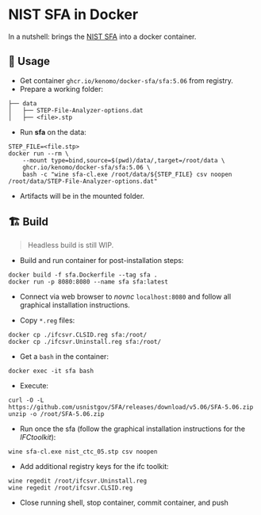 # NIST SFA in Docker

In a nutshell: brings the [NIST SFA](https://github.com/usnistgov/SFA) into a docker container.

## 🌟 Usage
- Get container `ghcr.io/kenomo/docker-sfa/sfa:5.06` from registry.
- Prepare a working folder:
```
├── data
│   ├── STEP-File-Analyzer-options.dat
│   ├── <file>.stp
```
- Run **sfa** on the data:
```
STEP_FILE=<file.stp>
docker run --rm \
    --mount type=bind,source=$(pwd)/data/,target=/root/data \
    ghcr.io/kenomo/docker-sfa/sfa:5.06 \
    bash -c "wine sfa-cl.exe /root/data/${STEP_FILE} csv noopen /root/data/STEP-File-Analyzer-options.dat"
```
- Artifacts will be in the mounted folder.

## 🏗 Build
> Headless build is still WIP.

- Build and run container for post-installation steps:
```
docker build -f sfa.Dockerfile --tag sfa .
docker run -p 8080:8080 --name sfa sfa:latest
```

- Connect via web browser to *novnc* `localhost:8080` and follow all graphical installation instructions.

- Copy `*.reg` files:
```
docker cp ./ifcsvr.CLSID.reg sfa:/root/
docker cp ./ifcsvr.Uninstall.reg sfa:/root/
```

- Get a `bash` in the container:
```
docker exec -it sfa bash
```
- Execute:
```
curl -O -L https://github.com/usnistgov/SFA/releases/download/v5.06/SFA-5.06.zip
unzip -o /root/SFA-5.06.zip
```

- Run once the sfa (follow the graphical installation instructions for the *IFCtoolkit*):
```
wine sfa-cl.exe nist_ctc_05.stp csv noopen
```

- Add additional registry keys for the ifc toolkit:
```
wine regedit /root/ifcsvr.Uninstall.reg
wine regedit /root/ifcsvr.CLSID.reg
```

- Close running shell, stop container, commit container, and push